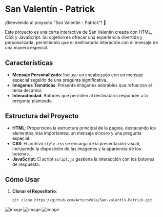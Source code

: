 # San Valentín - Patrick

¡Bienvenido al proyecto "San Valentín - Patrick"! 🎉

Este proyecto es una carta interactiva de San Valentín creada con HTML, CSS y JavaScript. Su objetivo es ofrecer una experiencia divertida y personalizada, permitiendo que el destinatario interactúe con el mensaje de una manera especial.

## Características

- **Mensaje Personalizado**: Incluye un encabezado con un mensaje especial seguido de una pregunta significativa.
- **Imágenes Temáticas**: Presenta imágenes adorables que refuerzan el tema del amor.
- **Interactividad**: Botones que permiten al destinatario responder a la pregunta planteada.

## Estructura del Proyecto

- **HTML**: Proporciona la estructura principal de la página, destacando los elementos más importantes: un mensaje sincero y una pregunta especial.
- **CSS**: El archivo `style.css` se encarga de la presentación visual, incluyendo la disposición de las imágenes y la apariencia de los botones.
- **JavaScript**: El script `script.js` gestiona la interacción con los botones de respuesta.

## Cómo Usar

1. **Clonar el Repositorio**: 
   ```bash
   git clone https://github.com/ArturoVela/San-valentin-Patrick.git


![image](https://github.com/user-attachments/assets/2e2636d8-accb-48ba-9740-693050696ba1)
![image](https://github.com/user-attachments/assets/51ce2674-51d2-45b8-bd0c-5e98f739980a)
![image](https://github.com/user-attachments/assets/d26877f8-9193-4e26-a363-8f02eaa6f45c)

